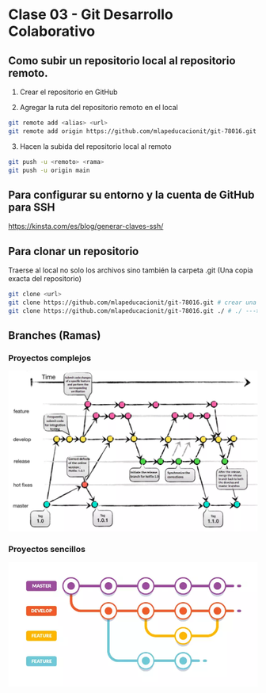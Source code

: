 # Clase 03 - Git Desarrollo Colaborativo

## Como subir un repositorio local al repositorio remoto.

1. Crear el repositorio en GitHub

2. Agregar la ruta del repositorio remoto en el local

```sh
git remote add <alias> <url>
git remote add origin https://github.com/mlapeducacionit/git-78016.git
```

3. Hacen la subida del repositorio local al remoto

```sh
git push -u <remoto> <rama>
git push -u origin main
```

## Para configurar su entorno y la cuenta de GitHub para SSH

<https://kinsta.com/es/blog/generar-claves-ssh/>


## Para clonar un repositorio
Traerse al local no solo los archivos sino también la carpeta .git (Una copia exacta del repositorio)

```sh
git clone <url>
git clone https://github.com/mlapeducacionit/git-78016.git # crear una carpeta con el nombre del repo y dentro clona
git clone https://github.com/mlapeducacionit/git-78016.git ./ # ./ ---> Le indica a clone que no cree la carpeta y clone todo en el directorio actual
```

## Branches (Ramas)

### Proyectos complejos
![ramas](_ref/image-1.png)

### Proyectos sencillos
![ramas](_ref/image-2.png)

